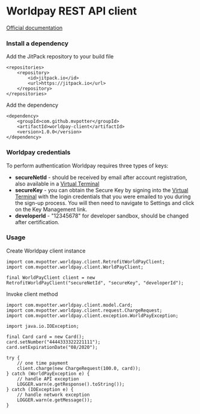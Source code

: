 # Worldpay REST API client

[Official documentation](https://www.worldpay.com/us/developers/apidocs/getstarted.html)

### Install a dependency

Add the JitPack repository to your build file

```
<repositories>
	<repository>
	    <id>jitpack.io</id>
	    <url>https://jitpack.io</url>
	</repository>
</repositories>
```

Add the dependency

```
<dependency>
	<groupId>com.github.mvpotter</groupId>
	<artifactId>worldpay-client</artifactId>
    <version>1.0.0</version>
</dependency>

```

### Worldpay credentials

To perform authentication Worldpay requires three types of keys:

- **secureNetId** - should be received by email after account registration, also available in a [Virtual Terminal](https://terminal.demo.securenet.com/)
- **secureKey** - you can obtain the Secure Key by signing into the [Virtual Terminal](https://terminal.demo.securenet.com/) with the login credentials that you were emailed to you during the sign-up process. You will then need to navigate to Settings and click on the Key Management link.
- **developerId** - "12345678" for developer sandbox, should be changed after certification.

### Usage

Create Worldpay client instance

```
import com.mvpotter.worldpay.client.RetrofitWorldPayClient;
import com.mvpotter.worldpay.client.WorldPayClient;

final WorldPayClient client = new RetrofitWorldPayClient("secureNetId", "secureKey", "developerId");
```

Invoke client method

```
import com.mvpotter.worldpay.client.model.Card;
import com.mvpotter.worldpay.client.request.ChargeRequest;
import com.mvpotter.worldpay.client.exception.WorldPayException;

import java.io.IOException;

final Card card = new Card();
card.setNumber("4444333322221111");
card.setExpirationDate("08/2020");

try {
    // one time payment
    client.charge(new ChargeRequest(100.0, card));
} catch (WorldPayException e) {
    // handle API exception
    LOGGER.warn(e.getResponse().toString());
} catch (IOException e) {
    // handle network exception
    LOGGER.warn(e.getMessage());
}
```
